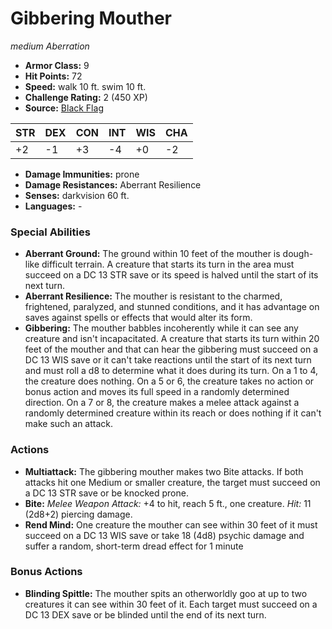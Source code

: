 # Gibbering Mouther

*medium* *Aberration*

- **Armor Class:** 9
- **Hit Points:** 72 
- **Speed:** walk 10 ft. swim 10 ft.
- **Challenge Rating:** 2 (450 XP)
- **Source:** [Black Flag](https://koboldpress.com/kpstore/product/tovrpg-pg-mv/)

| STR | DEX | CON | INT | WIS | CHA |
| --- | --- | --- | --- | --- | --- |
| +2 | -1 | +3 | -4 | +0 | -2 |

- **Damage Immunities:** prone
- **Damage Resistances:** Aberrant Resilience
- **Senses:** darkvision 60 ft.
- **Languages:** -

### Special Abilities

- **Aberrant Ground:** The ground within 10 feet of the mouther is dough-like difficult terrain. A creature that starts its turn in the area must succeed on a DC 13 STR save or its speed is halved until the start of its next turn.
- **Aberrant Resilience:** The mouther is resistant to the charmed, frightened, paralyzed, and stunned conditions, and it has advantage on saves against spells or effects that would alter its form.
- **Gibbering:** The mouther babbles incoherently while it can see any creature and isn't incapacitated. A creature that starts its turn within 20 feet of the mouther and that can hear the gibbering must succeed on a DC 13 WIS save or it can't take reactions until the start of its next turn and must roll a d8 to determine what it does during its turn. On a 1 to 4, the creature does nothing. On a 5 or 6, the creature takes no action or bonus action and moves its full speed in a randomly determined direction. On a 7 or 8, the creature makes a melee attack against a randomly determined creature within its reach or does nothing if it can't make such an attack.

### Actions

- **Multiattack:** The gibbering mouther makes two Bite attacks. If both attacks hit one Medium or smaller creature, the target must succeed on a DC 13 STR save or be knocked prone.
- **Bite:** _Melee Weapon Attack:_ +4 to hit, reach 5 ft., one creature. _Hit:_ 11 (2d8+2) piercing damage.
- **Rend Mind:** One creature the mouther can see within 30 feet of it must succeed on a DC 13 WIS save or take 18 (4d8) psychic damage and suffer a random, short-term dread effect for 1 minute

### Bonus Actions

- **Blinding Spittle:** The mouther spits an otherworldly goo at up to two creatures it can see within 30 feet of it. Each target must succeed on a DC 13 DEX save or be blinded until the end of its next turn.
